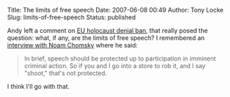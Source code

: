 Title: The limits of free speech
Date: 2007-06-08 00:49
Author: Tony Locke
Slug: limits-of-free-speech
Status: published

Andy left a comment on [EU holocaust denial ban]({filename}eu-holocaust-denial-ban.md), that really posed the question: what, if any, are the limits of free speech? I remembered an [interview with Noam Chomsky]() where he said:  

> In brief, speech should be protected up to participation in imminent criminal action. So if you and I go into a store to rob it, and I say "shoot," that's not protected.

I think I'll go with that.
